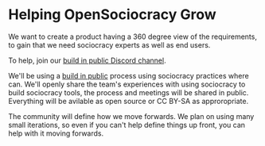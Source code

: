 # Helping OpenSociocracy Grow

We want to create a product having a 360 degree view of the requirements, to gain that we need sociocracy experts as well as end users. 

To help, join our [build in public Discord channel](https://discord.gg/kSxMTVra). 

We'll be using a [build in public](/about-us/why-build-in-public/) process using sociocracy practices where can. We'll openly share the team's experiences with using sociocracy to build sociocracy tools, the process and meetings will be shared in public. Everything will be avilable as open source or CC BY-SA as approropriate.

The community will define how we move forwards. We plan on using many small iterations, so even if you can't help define things up front, you can help with it moving forwards.